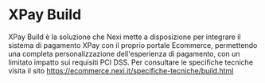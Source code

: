 # XPay Build
XPay Build è la soluzione che Nexi mette a disposizione per integrare il sistema di pagamento XPay con il proprio portale Ecommerce, permettendo una completa personalizzazione dell'esperienza di pagamento, con un limitato impatto sui requisiti PCI DSS.
Per consultare le specifiche tecniche visita il sito https://ecommerce.nexi.it/specifiche-tecniche/build.html
